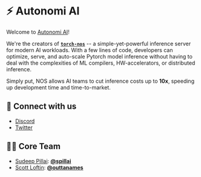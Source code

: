 # ⚡️ Autonomi AI

Welcome to [Autonomi AI](https://autonomi.ai)! 

We're the creators of [**`torch-nos`**](https://github.com/autonomi-ai/nos) -- a simple-yet-powerful inference server for modern AI workloads. With a few lines of code, developers can optimize, serve, and auto-scale Pytorch model inference without having to deal with the complexities of ML compilers, HW-accelerators, or distributed inference. 

Simply put, NOS allows AI teams to cut inference costs up to **10x**, speeding up development time and time-to-market.

## 💬 Connect with us
- [Discord](https://discord.gg/QAGgvTuvgg)
- [Twitter](https://twitter.com/autonomi_ai)

## 🧑‍💻 Core Team
 - [Sudeep Pillai](https://www.linkedin.com/in/sudeeppillai): [**@spillai**](https://github.com/spillai)
 - [Scott Loftin](https://www.linkedin.com/in/scottloftin/): [**@outtanames**](https://github.com/outtanames)
